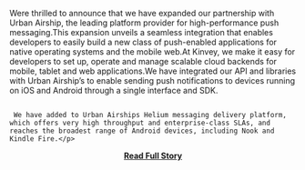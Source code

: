 <p>Were thrilled to announce that we have expanded our partnership with Urban Airship, the leading platform provider for high-performance push messaging.This expansion unveils a seamless integration that enables developers to easily build a new class of push-enabled applications for native operating systems and the mobile web.At Kinvey, we make it easy for developers to set up, operate and manage scalable cloud backends for mobile, tablet and web applications.We have integrated our API and libraries with Urban Airship’s to enable sending push notifications to devices running on iOS and Android through a single interface and SDK.  
              
                                                                                                  We have added to Urban Airships Helium messaging delivery platform, which offers very high throughput and enterprise-class SLAs, and reaches the broadest range of Android devices, including Nook and Kindle Fire.</p>
<center><p><a href="http://www.kinvey.com/blog/106/kinvey-and-urban-airship-integration-streamlines-datadriven-mobile-app-engagement" style='padding:25px; font-sze:18px; font-weight: bold;'>Read Full Story</a></p></center>
